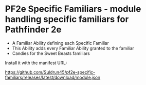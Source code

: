 # PF2e Specific Familiars - module handling specific familiars for Pathfinder 2e
- A Familiar Ability defining each Specific Familiar
- This Ability adds every Familiar Ability granted to the familiar
- Candies for the Sweet Beasts familiars

Install it with the manifest URL: 

https://github.com/Suldrun45/pf2e-specific-familiars/releases/latest/download/module.json
